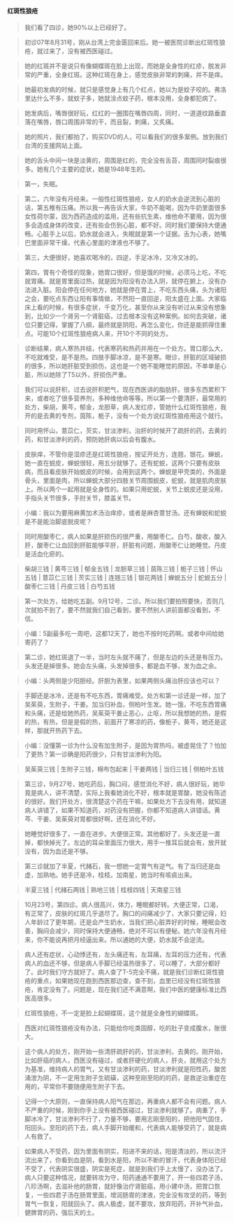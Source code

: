 #### 红斑性狼疮

> 我们看了四诊，她90%以上已经好了。

> 初诊07年8月31号，刚从台湾上完金匮回来后。她一被医院诊断出红斑性狼疮，就过来了，没有被西医碰过。

> 她的红斑并不是说只有像蝴蝶斑在脸上出现，而她是全身性的红疹，脱发非常的严重，全身红斑。这种红斑在身上，感觉皮肤非常的刺痛，并不是痒。

> 她最初发病的时候，就只是感觉身上有几个红点，她以为是蚊子咬的。弗洛里达什么不多，就蚊子多，她就涂点蚊子药，根本没用，全身都犯病了。

> 她发病后，嘴唇很好玩，红红的一圈围在嘴唇四周，同时，一道道纹路垂直落在嘴唇，唇口周围非常的干，而且裂，刺痛，又炙痛。

> 她的照片，我们都拍了，购买DVD的人，可以看我们的很多案例。放到我们台湾的支援网站上面。

> 她的舌头中间一块是淡黄的，周围是红的，完全没有舌苔，周围同时裂痕很多。她有几个主要的症状，她是1948年生的。

> 第一，失眠。

> 第二，六年没有月经来。一般性红斑性狼疮，女人的奶水会逆流到心脏的话，第五椎有压痛。所以我一再告诉大家，牛奶不能喝，因为牛奶里面很多女性荷尔蒙，因为西药造成的滥用，还有些抗生素，维他命不要用，因为很多会造成身体的改变，还有些会伤到心脏，都不好。同时我们要保持大便通畅。心脏手上以后，奶水就会进入，失眠就是第一个证据。舌为心表，她嘴巴里面非常干燥，代表心里面的津液也不够了。

> 第三，大便很好，她喜欢喝冷的，四逆，手足冰冷，又冷又冰的。

> 第四，胃有个奇怪的现象，她胃口很好，但是饿的时候，必须马上吃，不吃就胃痛。就是胃里面过热，就是因为阳没有办法入阴，就停在腑上，没有办法进入脏。阳会停在任何地方，她就是停在胃上，不吃东西头痛，头为诸阳之会，要吃点东西让阳有事情做，不然阳一直回逆，阳太盛在上面。大家临床上看的时候，有很多症状，千变万化，甚至你从来没有听过从来没有想象到，比如少一个肾另一个肾脏癌，过去根本没有这种案例。如何去突破，诸位只要记得，掌握了八纲，最终就是阴阳，再怎么变化，你还是能抓得住重点。可能10个红斑性狼疮病人来，开10个不同的处方。

> 诊断结果，病人寒热并结，代表寒药和热药并用在一个处方。胃口那么大，不吃就难受，是不是热。四肢手脚冰凉，是不是寒。眼诊，肝脏的区域破损的很多，所以她肝脏受到损伤，这也是一个她不能睡觉的原因，不单单是心脏，所以她除了T5以外，肝损伤严重。

> 我们可以说肝积，过去说肝积肥气，现在西医讲的脂肪肝。很多东西累积下来，或者吃了很多营养剂，多种维他命等等。所以第一个要清肝，最常用的处方，柴胡，黄芩，郁金，龙胆草，病人发红疹，管她什么红斑性狼疮，我开的是去黄的专剂，茵陈，栀子，没有一个处方说红斑性狼疮用这个就行。

> 同时用怀山，薏苡仁，芡实，甘淡渗利，治肝的时候开了疏肝的药，去黄的药，和甘淡渗利的药，预防她肝病以后会有腹水。

> 皮肤痒，不管你是湿疹还是红斑性狼疮，按证开处方，连翘，银花。蝉蜕，她一直在蜕皮，蝉蜕很轻，用五分就够了。还有蛇蜕，这两个只要有皮肤病，而且看皮肤开始蜕皮的时候，会用到这两个。蝉蜕是甲壳类的，外面是骨头，里面是肉，所以蝉蜕大部分四肢关节周围蜕皮，蛇蜕，就是肌肉皮肤上。所以两个一起用就是全身性的。如果只用蛇蜕，关节上蜕皮还是没用，手指头关节很多，手肘关节，膝盖关节。

> 小编：我以为要用麻黄加术汤治痒疹，或者是麻杏薏甘汤。还有蝉蜕和蛇蜕是不是能治脚底脱皮呢？

> 同时用酸枣仁，病人如果是肝损伤的很严重，用酸枣仁。白芍，酸收，酸入肝，酸枣仁让血回到肝脏能够平肝，肝脏有问题，用酸枣仁让她睡觉。丹皮是活血化瘀的。

> 柴胡三钱 | 黄芩三钱 | 郁金五钱 | 龙胆草三钱 | 茵陈三钱 | 栀子三钱 | 怀山五钱 | 薏苡仁三钱 | 芡实三钱 | 连翘三钱 | 银花两钱 | 蝉蜕五分 | 蛇蜕五分 | 酸枣仁三钱 | 丹皮三钱 | 白芍五钱

> 第一次处方，给她吃五副。9月12号，二诊。所以我们要拍照要快，否则几次就拍不到了，要不然就我们自己看到，要不然别人讲前面都没看到，不信。

> 小编：5副最多吃一周吧，这都12天了，她也不按时吃药啊。或者中间给她寄药了？

> 第二诊，她红斑退了一半，当时左头就不痛了，但是左边的头还是有压力。头发还是掉很多。她会左头痛，头发掉很多，都是血不够，发为血之余。

> 小编：头两侧是少阳胆经。肝胆为表里，如果两侧头痛治肝应该也可以？

> 手脚还是冰冷，还是有不吃东西，胃痛难受。处方和第一诊还是一样，加了吴茱萸，生附子，干姜。加当归补血，侧柏叶生发。她一饿，不吃东西胃痛和头痛，还是给她热药，吴茱萸干姜止恶心，止呕，所以我想她的热，是假的热，有热，但是是假的热，前面开了寒凉的药，像栀子，黄芩，她还是这样，那就开热药下去。

> 小编：没懂第一诊为什么没有加生附子，是因为胃热吗，被虚晃住了？怕加了更热？第一诊确是阳药很少，只有甘淡渗利为阳。

> 吴茱萸三钱 | 生附子三钱，棉布包起来 | 干姜两钱 | 当归三钱 | 侧柏叶五钱

> 第三诊，9月27号，她吃药后，胸口闷，感觉消化不好，病人很好玩，她毕竟是病人，讲不清楚，实际上我看她消化不好，根本就是胃酸，她没有陈述的很好。我们开处方，很清楚这个药在干嘛，如果处方下去没有用，就知道病人讲错了，如果不知道药，对药没有把握，你都不知道病人讲错话。黄芩、干姜、吴茱萸对胃都很好啊，还在消化不好。

> 她睡觉好很多了，一直在进步。大便很正常。其他都好了，头发还是一直掉，都快掉光了。左边的耳朵里面压力很大，用手一推耳后就会有，放开就没有，因为血还是不够。

> 第三诊就加了半夏，代赭石，我一想她一定胃气有逆气。有了当归还是血虚，加熟地。她手还是冷，桂枝。加南星，她当时有咳痰出来。

> 半夏三钱 | 代赭石两钱 | 熟地三钱 | 桂枝四钱 | 天南星三钱

> 10月23号，第四诊。病人很高兴，体力，睡眠都好转。大便正常，口渴，有正常了，皮肤的红斑几乎退尽了。胸口的闷痛减少了，大家只要记得，妇人年龄过了更年期，还是会产生奶水，当我们把心脏弄好的时候，睡眠会改善，胸闷会减少，同时保持大便通畅，绝对不可以有便秘。她六年没有月经来，你不能说再把月经逼出来。所以通她的大便，奶水就不会逆流。

> 病人还有症状，心动悸还有，左头痛还有，左耳痛，左耳的压力还有，代表病人的血还不够，但是病人手脚已经温热很多了，可以睡了，大部分都好了。此时我们守方就好了。病人查了T-5完全不痛，就是我们诊断红斑性狼疮的重点，如果她现在跑到西医那边查，查不到，血里已经没有红斑性狼疮，肯定没有了。问题是，现在我们还不满意啊，我们中医的健康标准比西医高很多。

> 红斑性狼疮，不一定是脸上起蝴蝶斑，这个就是全身性的蝴蝶斑。

> 西医对红斑性狼疮没有办法，只能给你吃类固醇，吃的肚子变成腹水，胀很大。

> 这个病人的处方，刚开始一些清肝疏肝的药，甘淡渗利，去黄的。刚开始，比如肝癌的病人，西医没有碰过，或者肝硬化的病人，肝炎，就用这个处方为基准，维持病人的胃气，又有甘淡渗利的药，甘淡渗利就是阳性药，酸苦涌泄为阴，不一定用生附子生硫磺，这种至刚至阳的的药，是救逆治重症在用的，平常你不要随便用生附子下去。

> 记得一个大原则，一直保持病人阳气在那边，再重病人都不会有问题。病人不严重的时候，刚到你手上没有被西医碰过，甘淡渗利就够了。病重了，手脚冰冷了，甘淡渗利不行了，力量不够，要用志刚至阳的，把他阳气固住，阳回头。至阳的药下去，病人手脚开始暖和，代表病人能够受药了，就是病人有救了。

> 如果病人不受药，因为里面有阴实，阳进不来的话，阳是清淡的，所以流汗流出来了，你看到血是阴，看到水是阳，所以不断的冒汗，代表身体阳已经不受了，代表阴实很盛，阴实是死症，就是到我们手上太慢了，没办法了。病人只要这种情况，就要转攻为守，阳药通通不要用了，开一些四君子汤，八珍汤啊，去滋补他的肠胃，就好像治疗肾脏癌，用小建中汤，把胃口恢复，一些四君子汤在肠胃里面，增润肠胃的津液，完全没有攻坚的药，等到胃气一恢复，阳就回头了。病人极虚，就不要攻，放弃阳药，开补气补血，健脾胃的药，强后天的土。